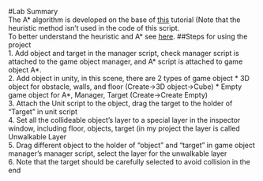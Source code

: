 #Lab Summary
<br>The A* algorithm is developed on the base of [this](https://www.youtube.com/watch?v=-L-WgKMFuhE&list=PLFt_AvWsXl0cq5Umv3pMC9SPnKjfp9eGW&index=1)
tutorial (Note that the heuristic method isn’t used in the code of this script.
<br>To better understand the heuristic and A* see [here](http://theory.stanford.edu/~amitp/GameProgramming/).
##Steps for using the project
<br>1.	Add object and target in the manager script, check manager script is attached to the game object manager, and A* script is attached to game object A*.
<br>2.	Add object in unity, in this scene, there are 2 types of game object
	* 3D object for obstacle, walls, and floor (Create->3D object->Cube)
	* Empty game object for A*, Manager, Target (Create->Create Empty)
<br>3.	Attach the Unit script to the object, drag the target to the holder of “Target” in unit script
<br>4.	Set all the collideable object’s layer to a special layer in the inspector window, including floor, objects, target (in my project the layer is called Unwalkable Layer
<br>5.	Drag different object to the holder of “object” and “target” in game object manager’s manager script, select the layer for the unwalkable layer
<br>6.	Note that the target should be carefully selected to avoid collision in the end
